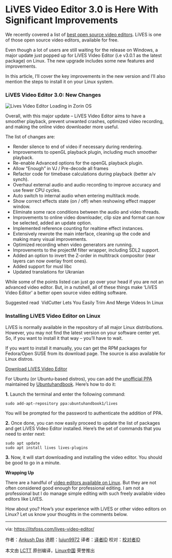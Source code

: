 [#]: collector: (lujun9972)
[#]: translator: ( )
[#]: reviewer: ( )
[#]: publisher: ( )
[#]: url: ( )
[#]: subject: (LiVES Video Editor 3.0 is Here With Significant Improvements)
[#]: via: (https://itsfoss.com/lives-video-editor/)
[#]: author: (Ankush Das https://itsfoss.com/author/ankush/)

LiVES Video Editor 3.0 is Here With Significant Improvements
======

We recently covered a list of [best open source video editors][1]. LiVES is one of those open source video editors, available for free.

Even though a lot of users are still waiting for the release on Windows, a major update just popped up for LiVES Video Editor (i.e v3.0.1 as the latest package) on Linux. The new upgrade includes some new features and improvements.

In this article, I’ll cover the key improvements in the new version and I’ll also mention the steps to install it on your Linux system.

### LiVES Video Editor 3.0: New Changes

![Lives Video Editor Loading in Zorin OS][2]

Overall, with this major update – LiVES Video Editor aims to have a smoother playback, prevent unwanted crashes, optimized video recording, and making the online video downloader more useful.

The list of changes are:

  * Render silence to end of video if necessary during rendering.
  * Improvements to openGL playback plugin, including much smoother playback.
  * Re-enable Advanced options for the openGL playback plugin.
  * Allow “Enough” in VJ / Pre-decode all frames
  * Refactor code for timebase calculations during playback (better a/v synch).
  * Overhaul external audio and audio recording to improve accuracy and use fewer CPU cycles.
  * Auto switch to internal audio when entering multitack mode.
  * Show correct effects state (on / off) when reshowing effect mapper window.
  * Eliminate some race conditions between the audio and video threads.
  * Improvements to online video downloader, clip size and format can now be selected, added an update option.
  * Implemented reference counting for realtime effect instances.
  * Extensively rewrote the main interface, cleaning up the code and making many visual improvements.
  * Optimized recording when video generators are running.
  * Improvements to the projectM filter wrapper, including SDL2 support.
  * Added an option to invert the Z-order in multitrack compositor (rear layers can now overlay front ones).
  * Added support for musl libc
  * Updated translations for Ukranian



While some of the points listed can just go over your head if you are not an advanced video editor. But, in a nutshell, all of these things make ‘LiVES Video Editor’ a better open source video editing software.

[][3]

Suggested read  VidCutter Lets You Easily Trim And Merge Videos In Linux

### Installing LiVES Video Editor on Linux

LiVES is normally available in the repository of all major Linux distributions. However, you may not find the latest version on your software center yet. So, if you want to install it that way – you’ll have to wait.

If you want to install it manually, you can get the RPM packages for Fedora/Open SUSE from its download page. The source is also available for Linux distros.

[Download LiVES Video Editor][4]

For Ubuntu (or Ubuntu-based distros), you can add the [unofficial PPA][5] maintained by [Ubuntuhandbook][6]. Here’s how to do it:

**1.** Launch the terminal and enter the following command:

```
sudo add-apt-repository ppa:ubuntuhandbook1/lives
```

You will be prompted for the password to authenticate the addition of PPA.

**2.** Once done, you can now easily proceed to update the list of packages and get LiVES Video Editor installed. Here’s the set of commands that you need to enter next:

```
sudo apt update
sudo apt install lives lives-plugins
```

**3.** Now, it will start downloading and installing the video editor. You should be good to go in a minute.

**Wrapping Up**

There are a handful of [video editors available on Linux][7]. But they are not often considered good enough for professional editing. I am not a professional but I do manage simple editing with such freely available video editors like LiVES.

How about you? How’s your experience with LiVES or other video editors on Linux? Let us know your thoughts in the comments below.

--------------------------------------------------------------------------------

via: https://itsfoss.com/lives-video-editor/

作者：[Ankush Das][a]
选题：[lujun9972][b]
译者：[译者ID](https://github.com/译者ID)
校对：[校对者ID](https://github.com/校对者ID)

本文由 [LCTT](https://github.com/LCTT/TranslateProject) 原创编译，[Linux中国](https://linux.cn/) 荣誉推出

[a]: https://itsfoss.com/author/ankush/
[b]: https://github.com/lujun9972
[1]: https://itsfoss.com/open-source-video-editors/
[2]: https://i1.wp.com/itsfoss.com/wp-content/uploads/2019/08/lives-video-editor-loading.jpg?ssl=1
[3]: https://itsfoss.com/vidcutter-video-editor-linux/
[4]: http://lives-video.com/index.php?do=downloads#binaries
[5]: https://itsfoss.com/ppa-guide/
[6]: http://ubuntuhandbook.org/index.php/2019/08/lives-video-editor-3-0-released-install-ubuntu/
[7]: https://itsfoss.com/best-video-editing-software-linux/
